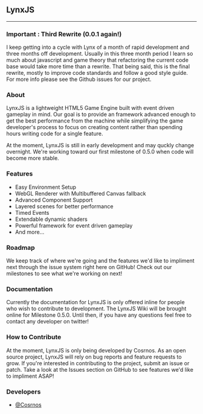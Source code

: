 ## LynxJS ##
***

### Important : Third Rewrite (0.0.1 again!)
I keep getting into a cycle with Lynx of a month of rapid development and three months off development. Usually in this three month period I learn so much about javascript and game theory that refactoring the current code base would take more time than a rewrite. That being said, this is the final rewrite, mostly to improve code standards and follow a good style guide. For more info please see the Github issues for our project.

### About ###
LynxJS is a lightweight HTML5 Game Engine built with event driven gameplay in mind. Our goal is to provide an framework advanced enough to get the best performance from the machine while simplifying the game developer's process to focus on creating content rather than spending hours writing code for a single feature.

At the moment, LynxJS is still in early development and may quckly change overnight. We're working toward our first milestone of 0.5.0 when code will become more stable.

### Features ###
+ Easy Environment Setup
+ WebGL Renderer with Multibuffered Canvas fallback
+ Advanced Component Support
+ Layered scenes for better performance
+ Timed Events
+ Extendable dynamic shaders
+ Powerful framework for event driven gameplay
+ And more...

### Roadmap ###
We keep track of where we're going and the features we'd like to impliment next through the issue system right here on GitHub! Check out our milestones to see what we're working on next!

### Documentation ###
Currently the documentation for LynxJS is only offered inline for people who wish to contribute to development. The LynxJS Wiki will be brought online for Milestone 0.5.0. Until then, if you have any questions feel free to contact any developer on twitter!

### How to Contribute ###
At the moment, LynxJS is only being developed by Cosrnos. As an open source project, LynxJS will rely on bug reports and feature requests to grow. If you're interested in contributing to the project, submit an issue or patch. Take a look at the Issues section on GitHub to see features we'd like to impliment ASAP!

### Developers ###

* [@Cosrnos](http://twitter.com/cosrnos "Cosrnos on Twitter")
